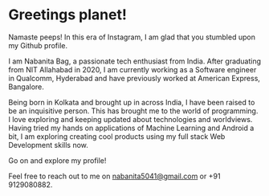 # Greetings planet!

Namaste peeps! In this era of Instagram, I am glad that you stumbled upon my Github profile.

I am Nabanita Bag, a passionate tech enthusiast from India. After graduating from NIT Allahabad in 2020, I am currently working as a Software engineer in Qualcomm, Hyderabad and have previously worked at American Express, Bangalore.

Being born in Kolkata and brought up in across India, I have been raised to be an inquisitive person. This has brought me to the world of programming.
I love exploring and keeping updated about technologies and worldviews. Having tried my hands on applications of Machine Learning and Android a bit, I am exploring creating cool products using my full stack Web Development skills now.

Go on and explore my profile! 

Feel free to reach out to me on nabanita5041@gmail.com or +91 9129080882.

